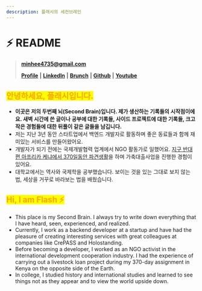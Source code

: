 ```yaml
---
description: 플래시의 세컨브레인
---
```


# ⚡ README

> [**minhee4735@gmail.com**](mailto:minhee4735@gmail.com)
>
> [**Profile**](https://my.surfit.io/w/1272653123) **|** [**LinkedIn**](https://www.linkedin.com/in/minhee-son-3b2a1016a) **|** [**Brunch**](https://brunch.co.kr/@nomadflash) **|** [**Github**](https://github.com/miniminis) **|** [**Youtube**](https://www.youtube.com/@devgrandma) &#x20;

## <mark style="color:orange;">안녕하세요, 플래시입니다.</mark>&#x20;

* **이곳은 저의 두번째 뇌(Second Brain)입니다. 제가 생산하는 기록들의 시작점이에요. 새벽 시간에 쓴 글이나 공부에 대한 기록들, 사이드 프로젝트에 대한 기록들, 크고 작은 경험들에 대한 뒤풀이 같은 글들을 남깁니다.**&#x20;
* 저는 지난 3년 동안 스타트업에서 백엔드 개발자로 활동하며 좋은 동료들과 함께 재미있는 서비스를 만들어왔어요.&#x20;
* 개발자가 되기 전에는 국제개발협력 업계에서 NGO 활동가로 일했어요. [지구 반대편 아프리카 케냐에서 370일동안 파견생활](https://brunch.co.kr/magazine/africarurallife)을 하며 가축대출사업을 진행한 경험이 있어요.&#x20;
* 대학교에서는 역사와 국제학을 공부했습니다. 보이는 것을 있는 그대로 보지 않는 법, 세상을 거꾸로 바라보는 법을 배웠습니다.&#x20;

## <mark style="color:orange;">Hi, I am Flash ⚡️</mark>

* This place is my Second Brain. I always try to write down everything that I have heard, seen, experienced, and realized.&#x20;
* Currently, I work as a backend developer at a startup and have had the pleasure of creating interesting services with great colleagues at companies like CrePASS and Holostanding.
* Before becoming a developer, I worked as an NGO activist in the international development cooperation industry. I had the experience of carrying out a livestock loan project during my 370-day assignment in Kenya on the opposite side of the Earth.&#x20;
* In college, I studied history and international studies and learned to see things not as they appear and to view the world upside down.
